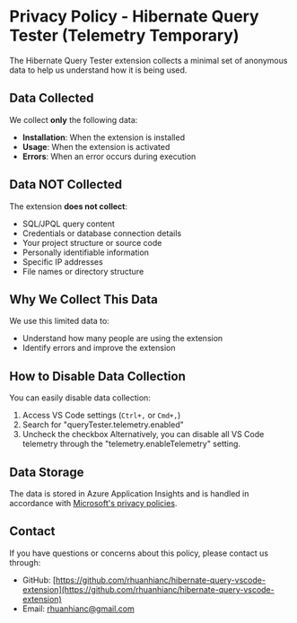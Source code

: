 # Privacy Policy - Hibernate Query Tester (Telemetry Temporary)

The Hibernate Query Tester extension collects a minimal set of anonymous data to help us understand how it is being used.

## Data Collected

We collect **only** the following data:

- **Installation**: When the extension is installed
- **Usage**: When the extension is activated
- **Errors**: When an error occurs during execution

## Data NOT Collected

The extension **does not collect**:

- SQL/JPQL query content
- Credentials or database connection details
- Your project structure or source code
- Personally identifiable information
- Specific IP addresses
- File names or directory structure

## Why We Collect This Data

We use this limited data to:

- Understand how many people are using the extension
- Identify errors and improve the extension

## How to Disable Data Collection

You can easily disable data collection:

1. Access VS Code settings (`Ctrl+,` or `Cmd+,`)
2. Search for "queryTester.telemetry.enabled"
3. Uncheck the checkbox
Alternatively, you can disable all VS Code telemetry through the "telemetry.enableTelemetry" setting.

## Data Storage

The data is stored in Azure Application Insights and is handled in accordance with [Microsoft's privacy policies](https://privacy.microsoft.com/en-us/privacystatement).

## Contact

If you have questions or concerns about this policy, please contact us through:

- GitHub: [https://github.com/rhuanhianc/hibernate-query-vscode-extension](https://github.com/rhuanhianc/hibernate-query-vscode-extension)
- Email: [rhuanhianc@gmail.com](mailto:rhuanhianc@gmail.com)